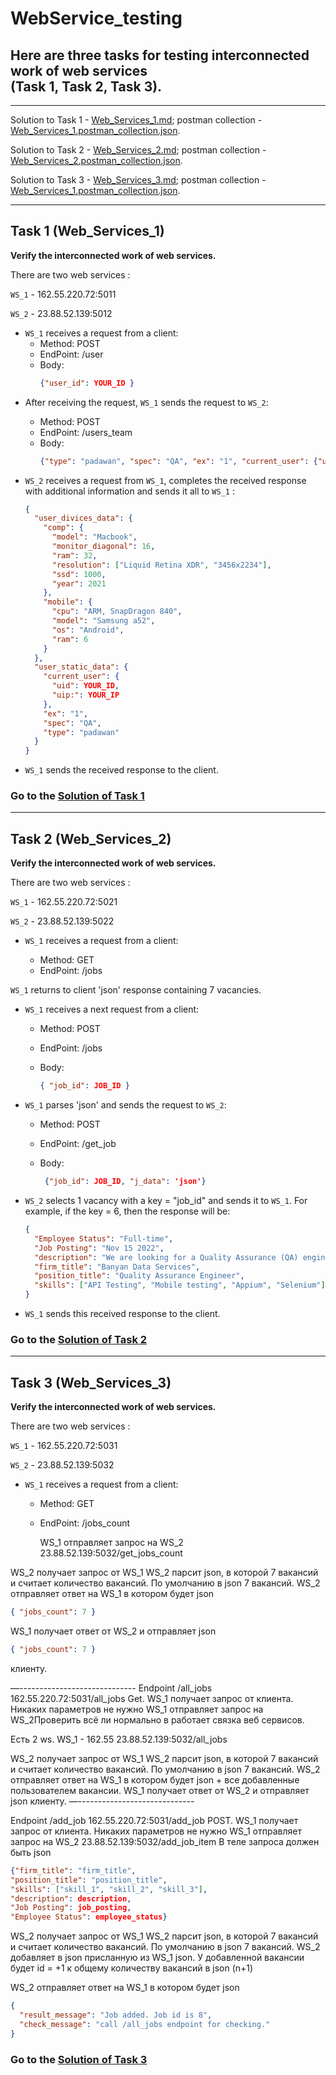 # WebService_testing

## Here are three tasks for testing interconnected work of web services <br>(Task 1, Task 2, Task 3).

---

Solution to Task 1 - [Web_Services_1.md](https://github.com/dolcezza-ua/WebService_testing/blob/main/Web_Services_1.md); postman collection - [Web_Services_1.postman_collection.json](https://github.com/dolcezza-ua/WebService_testing/blob/main/Web_Services_1.postman_collection.json).

Solution to Task 2 - [Web_Services_2.md](https://github.com/dolcezza-ua/WebService_testing/blob/main/Web_Services_2.md); postman collection - [Web_Services_2.postman_collection.json](https://github.com/dolcezza-ua/WebService_testing/blob/main/Web_Services_2.postman_collection.json).

Solution to Task 3 - [Web_Services_3.md](); postman collection - [Web_Services_1.postman_collection.json]().

---

## Task 1 (Web_Services_1)

**Verify the interconnected work of web services.**

There are two web services :

`WS_1` - 162.55.220.72:5011

`WS_2` - 23.88.52.139:5012

- `WS_1` receives a request from a client:
  - Method: POST
  - EndPoint: /user
  - Body:
    ```json
    {"user_id": YOUR_ID }
    ```

* After receiving the request, `WS_1` sends the request to `WS_2`:

  - Method: POST

  * EndPoint: /users_team

  - Body:
    ```json
    {"type": "padawan", "spec": "QA", "ex": "1", "current_user": {"uid": YOUR_ID, "uip:": YOUR_IP}}
    ```

* `WS_2` receives a request from `WS_1`, completes the received response with additional information and sends it all to `WS_1` :
  ```json
  {
    "user_divices_data": {
      "comp": {
        "model": "Macbook",
        "monitor_diagonal": 16,
        "ram": 32,
        "resolution": ["Liquid Retina XDR", "3456x2234"],
        "ssd": 1000,
        "year": 2021
      },
      "mobile": {
        "cpu": "ARM, SnapDragon 840",
        "model": "Samsung a52",
        "os": "Android",
        "ram": 6
      }
    },
    "user_static_data": {
      "current_user": {
        "uid": YOUR_ID,
        "uip:": YOUR_IP
      },
      "ex": "1",
      "spec": "QA",
      "type": "padawan"
    }
  }
  ```
* `WS_1` sends the received response to the client.

### Go to the [Solution of Task 1](https://github.com/dolcezza-ua/WebService_testing/blob/main/Web_Services_1.md)

---

## Task 2 (Web_Services_2)

**Verify the interconnected work of web services.**

There are two web services :

`WS_1` - 162.55.220.72:5021

`WS_2` - 23.88.52.139:5022

- `WS_1` receives a request from a client:

  - Method: GET
  - EndPoint: /jobs

`WS_1` returns to client 'json' response containing 7 vacancies.

- `WS_1` receives a next request from a client:

  - Method: POST
  - EndPoint: /jobs
  - Body:

    ```json
    { "job_id": JOB_ID }
    ```

- `WS_1` parses 'json' and sends the request to `WS_2`:

  - Method: POST
  - EndPoint: /get_job
  - Body:

    ```json
     {"job_id": JOB_ID, "j_data": 'json'}
    ```

- `WS_2` selects 1 vacancy with a key = "job_id" and sends it to `WS_1`. For example, if the key = 6, then the response will be:

  ```json
  {
    "Employee Status": "Full-time",
    "Job Posting": "Nov 15 2022",
    "description": "We are looking for a Quality Assurance (QA) engineer to develop and execute exploratory and automated tests to ensure product quality. QA engineer responsibilities include designing and implementing tests, debugging and defining corrective actions. You will also review system requirements and track quality assurance metrics.",
    "firm_title": "Banyan Data Services",
    "position_title": "Quality Assurance Engineer",
    "skills": ["API Testing", "Mobile testing", "Appium", "Selenium"]
  }
  ```

- `WS_1` sends this received response to the client.

### Go to the [Solution of Task 2](https://github.com/dolcezza-ua/WebService_testing/blob/main/Web_Services_2.md)

---

## Task 3 (Web_Services_3)

**Verify the interconnected work of web services.**

There are two web services :

`WS_1` - 162.55.220.72:5031

`WS_2` - 23.88.52.139:5032

- `WS_1` receives a request from a client:

  - Method: GET
  - EndPoint: /jobs_count

    WS_1 отправляет запрос на WS_2
    23.88.52.139:5032/get_jobs_count

WS_2 получает запрос от WS_1
WS_2 парсит json, в которой 7 вакансий и считает количество вакансий. По умолчанию в json 7 вакансий.
WS_2 отправляет ответ на WS_1 в котором будет json

```json
{ "jobs_count": 7 }
```

WS_1 получает ответ от WS_2 и отправляет json

```json
{ "jobs_count": 7 }
```

клиенту.

—-----------------------------
Endpoint /all_jobs
162.55.220.72:5031/all_jobs
Get.
WS_1 получает запрос от клиента.
Никаких параметров не нужно
WS_1 отправляет запрос на WS_2Проверить всё ли нормально в работает связка веб сервисов.

Есть 2 ws.
WS_1 - 162.55
23.88.52.139:5032/all_jobs

WS_2 получает запрос от WS_1
WS_2 парсит json, в которой 7 вакансий и считает количество вакансий. По умолчанию в json 7 вакансий.
WS_2 отправляет ответ на WS_1 в котором будет json + все добавленные пользователем вакансии.
WS_1 получает ответ от WS_2 и отправляет json клиенту.
—-----------------------------

Endpoint /add_job
162.55.220.72:5031/add_job
POST.
WS_1 получает запрос от клиента.
Никаких параметров не нужно
WS_1 отправляет запрос на WS_2
23.88.52.139:5032/add_job_item
В теле запроса должен быть json

```json
{"firm_title": "firm_title",
"position_title": "position_title",
"skills": ["skill_1", "skill_2", "skill_3"],
"description": description,
"Job Posting": job_posting,
"Employee Status": employee_status}
```

WS_2 получает запрос от WS_1
WS_2 парсит json, в которой 7 вакансий и считает количество вакансий. По умолчанию в json 7 вакансий.
WS_2 добавляет в json присланную из WS_1 json.
У добавленной вакансии будет id = +1 к общему количеству вакансий в json (n+1)

WS_2 отправляет ответ на WS_1 в котором будет json

```json
{
  "result_message": "Job added. Job id is 8",
  "check_message": "call /all_jobs endpoint for checking."
}
```

### Go to the [Solution of Task 3]()
